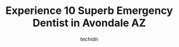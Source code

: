 ---
layout: ampstory
image: https://i0.wp.com/www.depkes.org/wp-content/uploads/2023/06/emergency-dentist-0-in-avondale-az-1685867340.png?resize=640,853
author: techidn
featured: false
description: Discover the impressive array of Emergency Dentist options in Avondale AZ, where you can find 10 of the largest Emergency Dentist establishments in the area. From renowned classics to hidden
title: Experience 10 Superb Emergency Dentist in Avondale AZ
cover:
   title: Experience 10 Superb Emergency Dentist in Avondale AZ
   subtitle: Rickpate
   background: https://www.depkes.org/wp-content/uploads/2023/06/emergency-dentist-0-in-avondale-az-1685867340.png

pages: 
 - layout: thirds
   top: <h1>#1 Smilecology - Thihan C. Phan DDS</h1>
   bottom: "<p>First time visiting this office had to have some substandard dental work corrected. The whole staff was wonderful. Dr. Phan and her assistant Heidi are Magnificent and ev</p>"
   background: https://www.depkes.org/wp-content/uploads/2023/06/emergency-dentist-1-in-avondale-az-1685867342.jpeg
   backgroundblur: true
 - layout: thirds
   top: <h1>#2 Gentle Family Dentist Avondale and Dental Implants</h1>
   bottom: "<p>My son and I had the BEST Experience at General Family Dentist! The front office and Dianne were helpful and accommodating getting us scheduled! Holly and Jackie were so </p>"
   background: https://www.depkes.org/wp-content/uploads/2023/06/emergency-dentist-2-in-avondale-az-1685867342.jpeg
   cta:
      link: https://www.depkes.org/blog/experience-10-superb-emergency-dentist-in-avondale-az/
      text: Experience 10 Superb Emergency Dentist in Avondale AZ
 - layout: thirds
   top: <h1>#3 Aesthetic Dental Health</h1>
   bottom: "<p>13065 W McDowell Rd suite b-101, Avondale, AZ 85392, United States</p>"
   background: https://www.depkes.org/wp-content/uploads/2023/06/emergency-dentist-3-in-avondale-az-1685867343.jpeg
   cta:
      link: https://www.depkes.org/blog/experience-10-superb-emergency-dentist-in-avondale-az/
      text: Experience 10 Superb Emergency Dentist in Avondale AZ
 - layout: thirds
   top: <h1>#4 Desert Lake Family Dentistry</h1>
   bottom: "<p>10750 W McDowell Rd Ste B200, Avondale, AZ 85392, United States</p>"
   background: https://images.unsplash.com/photo-1533735380053-eb8d0759b24a?ixlib=rb-4.0.3&ixid=MnwxMjA3fDB8MHxwaG90by1wYWdlfHx8fGVufDB8fHx8&auto=format&fit=crop&w=640&h=853&q=80
   cta:
      link: https://www.depkes.org/blog/experience-10-superb-emergency-dentist-in-avondale-az/
      text: Experience 10 Superb Emergency Dentist in Avondale AZ
 - layout: thirds
   top: <h1>#5 Bright Now! Dental & Orthodontics</h1>
   bottom: "<p>1473 N Dysart Rd #105, Avondale, AZ 85323, United States</p>"
   background: https://images.unsplash.com/photo-1632260260864-caf7fde5ec36?ixlib=rb-4.0.3&ixid=MnwxMjA3fDB8MHxwaG90by1wYWdlfHx8fGVufDB8fHx8&auto=format&fit=crop&w=640&h=853&q=80
   cta:
      link: https://www.depkes.org/blog/experience-10-superb-emergency-dentist-in-avondale-az/
      text: Experience 10 Superb Emergency Dentist in Avondale AZ
 - layout: thirds
   top: <h1>#6 AZ Lifetime Dentistry</h1>
   bottom: "<p>13065 W McDowell Rd b112, Avondale, AZ 85392, United States</p>"
   background: https://images.unsplash.com/photo-1553949345-eb786bb3f7ba?ixlib=rb-4.0.3&ixid=MnwxMjA3fDB8MHxwaG90by1wYWdlfHx8fGVufDB8fHx8&auto=format&fit=crop&w=640&h=853&q=80
   cta:
      link: https://www.depkes.org/blog/experience-10-superb-emergency-dentist-in-avondale-az/
      text: Experience 10 Superb Emergency Dentist in Avondale AZ
 - layout: thirds
   top: <h1>#7 Westwind Dental</h1>
   bottom: "<p>9897 W McDowell Rd #745, Tolleson, AZ 85353, United States</p>"
   background: https://images.unsplash.com/photo-1599422314077-f4dfdaa4cd09?ixlib=rb-4.0.3&ixid=MnwxMjA3fDB8MHxwaG90by1wYWdlfHx8fGVufDB8fHx8&auto=format&fit=crop&w=640&h=853&q=80
   cta:
      link: https://www.depkes.org/blog/experience-10-superb-emergency-dentist-in-avondale-az/
      text: Experience 10 Superb Emergency Dentist in Avondale AZ
 - layout: thirds
   middle: Continue reading...
   background: https://images.unsplash.com/photo-1533998839656-76f5e4b2bccb?ixlib=rb-4.0.3&ixid=MnwxMjA3fDB8MHxwaG90by1wYWdlfHx8fGVufDB8fHx8&auto=format&fit=crop&w=640&h=853&q=80
   cta:
      link: https://www.depkes.org/blog/experience-10-superb-emergency-dentist-in-avondale-az/
      text: Experience 10 Superb Emergency Dentist in Avondale AZ
      
---